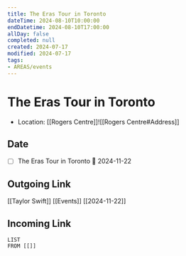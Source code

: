 ```yaml
---
title: The Eras Tour in Toronto
dateTime: 2024-08-10T10:00:00
endDatetime: 2024-08-10T17:00:00
allDay: false
completed: null
created: 2024-07-17
modified: 2024-07-17
tags:
- AREAS/events
---
```

# The Eras Tour in Toronto
- Location: [[Rogers Centre]]![[Rogers Centre#Address]]
## Date
- [ ] The Eras Tour in Toronto 📅 2024-11-22
## Outgoing Link
[[Taylor Swift]]
[[Events]]
[[2024-11-22]]
## Incoming Link
```dataview
LIST
FROM [[]]
```

